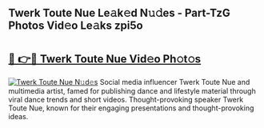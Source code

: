## Twerk Toute Nue Le𝚊k𝚎d N𝚞𝚍es - Part-TzG Photos Vid𝚎o Le𝚊ks zpi5o

# <h2><a href="http://fb7i3rg.evod.top/?m=Twerk+Toute+Nue">🔗 👉🔴 Twerk Toute Nue Vid𝚎o Ph𝚘t𝚘s</a></h2>

[![Twerk Toute Nue N𝚞d𝚎s](https://i.imgur.com/8V9OHl7.gif)](http://fb7i3rg.evod.top/?m=Twerk+Toute+Nue)
Social media influencer Twerk Toute Nue and multimedia artist, famed for publishing dance and lifestyle material through viral dance trends and short videos. Thought-provoking speaker Twerk Toute Nue, known for their engaging presentations and thought-provoking ideas. 
